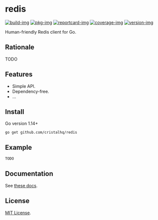 # redis

[![build-img]][build-url]
[![pkg-img]][pkg-url]
[![reportcard-img]][reportcard-url]
[![coverage-img]][coverage-url]
[![version-img]][version-url]

Human-friendly Redis client for Go.

## Rationale

TODO

## Features

* Simple API.
* Dependency-free.
* ...

## Install

Go version 1.14+

```
go get github.com/cristalhq/redis
```

## Example

```go
TODO
```

## Documentation

See [these docs][pkg-url].

## License

[MIT License](LICENSE).

[build-img]: https://github.com/cristalhq/redis/workflows/build/badge.svg
[build-url]: https://github.com/cristalhq/redis/actions
[pkg-img]: https://pkg.go.dev/badge/cristalhq/redis
[pkg-url]: https://pkg.go.dev/github.com/cristalhq/redis
[reportcard-img]: https://goreportcard.com/badge/cristalhq/redis
[reportcard-url]: https://goreportcard.com/report/cristalhq/redis
[coverage-img]: https://codecov.io/gh/cristalhq/redis/branch/master/graph/badge.svg
[coverage-url]: https://codecov.io/gh/cristalhq/redis
[version-img]: https://img.shields.io/github/v/release/cristalhq/jwt
[version-url]: https://github.com/cristalhq/jwt/releases
